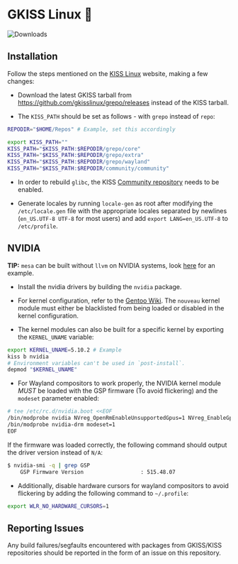 # GKISS Linux 🐂

![Downloads](https://img.shields.io/github/downloads/gkisslinux/grepo/total.svg)

## Installation

Follow the steps mentioned on the [KISS Linux](https://kisslinux.org/install) website, making a few changes:

* Download the latest GKISS tarball from https://github.com/gkisslinux/grepo/releases instead of the KISS tarball.

* The `KISS_PATH` should be set as follows - with `grepo` instead of `repo`:

```sh
REPODIR="$HOME/Repos" # Example, set this accordingly

export KISS_PATH=""
KISS_PATH="$KISS_PATH:$REPODIR/grepo/core"
KISS_PATH="$KISS_PATH:$REPODIR/grepo/extra"
KISS_PATH="$KISS_PATH:$REPODIR/grepo/wayland"
KISS_PATH="$KISS_PATH:$REPODIR/community/community"
```

* In order to rebuild `glibc`, the KISS [Community repository](https://github.com/kiss-community/repo-community) needs to be enabled.

* Generate locales by running `locale-gen` as root after modifying the `/etc/locale.gen` file with the appropriate locales separated by newlines (`en_US.UTF-8 UTF-8` for most users) and add `export LANG=en_US.UTF-8` to `/etc/profile`.

## NVIDIA

**TIP:** `mesa` can be built without `llvm` on NVIDIA systems, look [here](https://codeberg.org/git-bruh/kiss-repo/src/branch/master/overrides/mesa/build) for an example.

* Install the nvidia drivers by building the `nvidia` package.

* For kernel configuration, refer to the [Gentoo Wiki](https://wiki.gentoo.org/wiki/NVIDIA/nvidia-drivers#Kernel_compatibility). The `nouveau` kernel module must either be blacklisted from being loaded or disabled in the kernel configuration.

* The kernel modules can also be built for a specific kernel by exporting the `KERNEL_UNAME` variable:

```sh
export KERNEL_UNAME=5.10.2 # Example
kiss b nvidia
# Environment variables can't be used in `post-install`.
depmod "$KERNEL_UNAME"
```

* For Wayland compositors to work properly, the NVIDIA kernel module _MUST_ be loaded with the GSP firmware (To avoid flickering) and the `modeset` parameter enabled:

```sh
# tee /etc/rc.d/nvidia.boot <<EOF
/bin/modprobe nvidia NVreg_OpenRmEnableUnsupportedGpus=1 NVreg_EnableGpuFirmware=1 NVreg_EnableGpuFirmwareLogs=1
/bin/modprobe nvidia-drm modeset=1
EOF
```

If the firmware was loaded correctly, the following command should output the driver version instead of `N/A`:

```sh
$ nvidia-smi -q | grep GSP
    GSP Firmware Version                  : 515.48.07
```

* Additionally, disable hardware cursors for wayland compositors to avoid flickering by adding the following command to `~/.profile`:

```sh
export WLR_NO_HARDWARE_CURSORS=1
```

## Reporting Issues

Any build failures/segfaults encountered with packages from GKISS/KISS repositories should be reported in the form of an issue on this repository.
